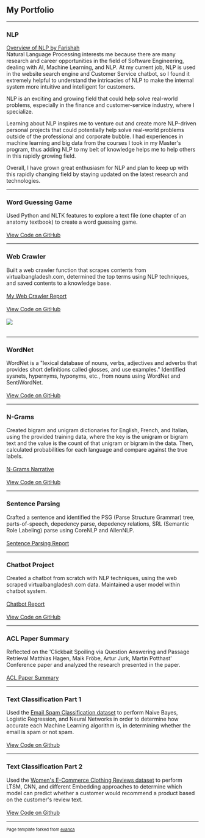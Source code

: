 ## My Portfolio

---

### NLP 
[Overview of NLP by Farishah](https://farishah.github.io/CS6301-NLP/Overview%20of%20NLP.pdf)
<br>
Natural Language Processing interests me because there are many research and career opportunities in the field of Software Engineering, dealing with AI, Machine Learning, and NLP. At my current job, NLP is used in the website search engine and Customer Service chatbot, so I found it extremely helpful to understand the intricacies of NLP to make the internal system more intuitive and intelligent for customers.

NLP is an exciting and growing field that could help solve real-world problems, especially in the finance and customer-service industry, where I specialize.

Learning about NLP inspires me to venture out and create more NLP-driven personal projects that could potentially help solve real-world problems outside of the professional and corporate bubble. I had experiences in machine learning and big data from the courses I took in my Master's program, thus adding NLP to my belt of knowledge helps me to help others in this rapidly growing field.

Overall, I have grown great enthusiasm for NLP and plan to keep up with this rapidly changing field by staying updated on the latest research and technologies.

---

### Word Guessing Game
Used Python and NLTK features to explore a text file (one chapter of an anatomy textbook) to create a word guessing game.
<br><br>
<a href="https://github.com/farishah/CS6301-NLP/tree/main/FarishahNahrin_Chapter5">View Code on GitHub</a>

---

### Web Crawler

Built a web crawler function that scrapes contents from virtualbangladesh.com, determined the top terms using NLP techniques, and saved contents to a knowledge base. 
<br><br>
[My Web Crawler Report](https://farishah.github.io/CS6301-NLP/FarishahNahrin_WebCrawler/Report_FarishahNahrin.pdf)
<br><br>
<a href="https://github.com/farishah/CS6301-NLP/tree/main/FarishahNahrin_WebCrawler">View Code on GitHub</a>
<br><br>
<img src="https://img.shields.io/badge/Python-14354C?style=for-the-badge&logo=python&logoColor=white">
<br><br>

---

### WordNet

WordNet is a "lexical database of nouns, verbs, adjectives and adverbs that provides short definitions called glosses, and use examples." Identified sysnets, hypernyms, hyponyms, etc., from nouns using WordNet and SentiWordNet.
<br><br>
<a href="https://github.com/farishah/CS6301-NLP/blob/main/Farishah_Wordnet.ipynb">View Code on GitHub</a>

---

### N-Grams

Created bigram and unigram dictionaries for English, French, and Italian, using the provided training data, where the key is the unigram or bigram text and the value is the count of that unigram or bigram in the data. Then, calculated probabilities for each language and compare against the true labels. 
<br><br>
[N-Grams Narrative](https://farishah.github.io/CS6301-NLP/Farishah_Ngrams/Farishah_Narrative_Ngrams.pdf)
<br><br>
<a href="https://github.com/farishah/CS6301-NLP/tree/main/Farishah_Ngrams">View Code on GitHub</a>

---

### Sentence Parsing

Crafted a sentence and identified the PSG (Parse Structure Grammar) tree, parts-of-speech, depedency parse, depedency relations, SRL (Semantic Role Labeling) parse using CoreNLP and AllenNLP.  
<br>
[Sentence Parsing Report](https://farishah.github.io/CS6301-NLP/Farishah_Nahrin_Sentence_Parsing.pdf)

---

### Chatbot Project

Created a chatbot from scratch with NLP techniques, using the web scraped virtualbangladesh.com data. Maintained a user model within chatbot system. 
<br><br>
[Chatbot Report](https://farishah.github.io/CS6301-NLP/ChatbotReport_FarishahNahrin.pdf)
<br><br>
<a href="https://github.com/farishah/CS6301-NLP/tree/main/FarishahNahrin_ChatBot">View Code on GitHub</a>

---

### ACL Paper Summary

Reflected on the 'Clickbait Spoiling via Question Answering and Passage Retrieval
Matthias Hagen, Maik Fröbe, Artur Jurk, Martin Potthast' Conference paper and analyzed the research presented in the paper.
<br><br>
[ACL Paper Summary](https://farishah.github.io/CS6301-NLP/Farishah_Nahrin_ACL_Summary.pdf)

---

### Text Classification Part 1 

Used the [Email Spam Classification dataset](https://www.kaggle.com/datasets/balaka18/email-spam-classification-dataset-csv) to perform Naive Bayes, Logistic Regression, and Neural Networks in order to determine how accurate each Machine Learning algorithm is, in determining whether the email is spam or not spam. 
<br><br>
[View Code on Github](https://github.com/farishah/CS6301-NLP/tree/main/Farishah_Text_Classification_1)

---

### Text Classification Part 2

Used the [Women's E-Commerce Clothing Reviews dataset](https://www.kaggle.com/datasets/nicapotato/womens-ecommerce-clothing-reviews) to perform LTSM, CNN, and different Embedding approaches to determine which model can predict whether a customer would recommend a product based on the customer's review text.
<br><br>
[View Code on Github](https://github.com/farishah/CS6301-NLP/tree/main/Farishah_Text_Classification_2)

---
<p style="font-size:11px">Page template forked from <a href="https://github.com/evanca/quick-portfolio">evanca</a></p>
<!-- Remove above link if you don't want to attibute -->
